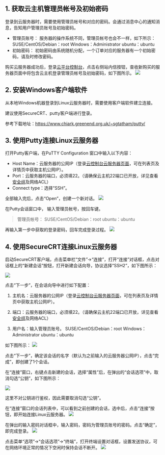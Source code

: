 ## 1. 获取云主机管理员帐号及初始密码
登录到云服务器时，需要使用管理员帐号和对应的密码。会通过消息中心的通知消息，告知用户管理员账号及初始密码。 
- 管理员账号：
服务器的操作系统不同，管理员帐号也会不一样，如下所示：
SUSE/CentOS/Debian：root
Windows：Administrator
ubuntu：ubuntu 
- 初始密码：
初始密码由系统随机分配，一个订单对应的服务器有一个初始密码，请及时修改密码。 

购买云服务器成功后，登录[云平台控制台](https://console.cloud.tencent.com/)，点击右侧站内信按钮，查收新购买的服务器页面中将包含云主机登录管理员帐号及初始密码，如下图所示。
![](https://mccdn.qcloud.com/img56a20f10a373a.png)

## 2. 安装Windows客户端软件
从本地Windows机器登录到Linux云服务器时，需要使用客户端软件建立连接。

建议使用SecureCRT、putty客户端进行登录。

参考下载地址：https://www.chiark.greenend.org.uk/~sgtatham/putty/

## 3. 使用Putty连接Linux云服务器
打开Putty客户端，在PuTTY Configuration 窗口中输入以下内容：
- Host Name：云服务器的公网IP（登录[云控制台云服务器页面](https://console.cloud.tencent.com/cvm)，可在列表页及详情页中获取主机公网IP）。
- Port：云服务器的端口，必须填22。（请确保云主机22端口已开放，详见查看[安全组](http://cloud.tencent.com/doc/product/213/%E5%AE%89%E5%85%A8%E7%BB%84%E6%93%8D%E4%BD%9C%E6%8C%87%E5%8D%97)及网络ACL）
- Connect type：选择“SSH”。

全部输入完后，点击“Open”，创建一个新对话。
![](https://mccdn.qcloud.com/img56a5d38a4ffbc.png)

在Putty会话窗口中， 输入管理员帐号，按回车键。
>管理员帐号：
SUSE/CentOS/Debian：root
ubuntu：ubuntu 

再输入第一步中获取的登录密码，回车完成登录过程。
![](https://mccdn.qcloud.com/img56a5d47b8b5da.png)


## 4. 使用SecureCRT连接Linux云服务器
启动SecureCRT客户端，点击菜单栏“文件”->“连接”，打开“连接”对话框，点击对话框上的“新建会话”按钮，打开新建会话向导，协议选择“SSH2”，如下图所示：

![](https://mccdn.qcloud.com/img56a2104a85e65.png)

点击“下一步”，在会话向导中进行如下配置：

1) 主机名：云服务器的公网IP（登录[云控制台云服务器页面](https://console.cloud.tencent.com/cvm)，可在列表页及详情页中获取主机公网IP）。

2) 端口：云服务器的端口，必须填22。（请确保云主机22端口已开放，详见查看[安全组](http://cloud.tencent.com/doc/product/213/%E5%AE%89%E5%85%A8%E7%BB%84%E6%93%8D%E4%BD%9C%E6%8C%87%E5%8D%97)及网络ACL）

3) 用户名：输入管理员账号。
SUSE/CentOS/Debian：root
Windows：Administrator
ubuntu：ubuntu 

如下图所示：
![](https://mccdn.qcloud.com/img56a212155843e.png)

点击“下一步”，确定该会话的名字（默认为之前输入的云服务器公网IP），点击“完成”，即创建了1个会话。 

在“连接”窗口，右键点击新建的会话，选择“属性”后，在弹出的“会话选项”中，取消勾选“公钥”，如下图所示：

![](https://mccdn.qcloud.com/img56a592adc21f0.png)

这里不对公钥进行鉴权，因此需要取消勾选“公钥”。

在“连接”窗口的会话列表中，可以看到之前创建的会话，选中后，点击“连接”按钮，即开始连接Linux云服务器。
![](https://mccdn.qcloud.com/img56a5933ce992f.png)

在弹出的输入密码对话框中，输入密码，密码为管理员账号的密码。点击“确定”，即完成登录。
![](https://mccdn.qcloud.com/img56a5935421274.png)

点击菜单“选项”->“会话选项”->“终端”，打开终端设置对话框，设置发送协议，可在网络环境正常的情况下空闲时保持会话不断开。
![](https://mccdn.qcloud.com/img56a5944e4604e.png)